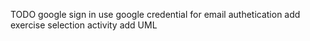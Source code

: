 TODO
    google sign in
    use google credential for email authetication
    add exercise selection activity
    add UML
